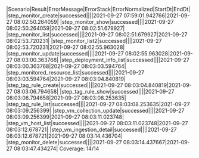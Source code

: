 |Scenario|Result|ErrorMessage|ErrorStack|ErrorNormalized|StartDt|EndDt|
|step_monitor_create|successed||||2021-09-27 07:59:01.942766|2021-09-27 08:02:50.264059|
|step_monitor_show|successed||||2021-09-27 08:02:50.264059|2021-09-27 08:02:51.679927|
|step_monitor_list|successed||||2021-09-27 08:02:51.679927|2021-09-27 08:02:53.720231|
|step_monitor_list2|successed||||2021-09-27 08:02:53.720231|2021-09-27 08:02:55.963028|
|step_monitor_update|successed||||2021-09-27 08:02:55.963028|2021-09-27 08:03:00.363768|
|step_deployment_info_list|successed||||2021-09-27 08:03:00.363768|2021-09-27 08:03:03.594764|
|step_monitored_resource_list|successed||||2021-09-27 08:03:03.594764|2021-09-27 08:03:04.840819|
|step_tag_rule_create|successed||||2021-09-27 08:03:04.840819|2021-09-27 08:03:06.794658|
|step_tag_rule_show|successed||||2021-09-27 08:03:06.794658|2021-09-27 08:03:08.253635|
|step_tag_rule_list|successed||||2021-09-27 08:03:08.253635|2021-09-27 08:03:09.256399|
|step_vm_collection_update|successed||||2021-09-27 08:03:09.256399|2021-09-27 08:03:11.023748|
|step_vm_host_list|successed||||2021-09-27 08:03:11.023748|2021-09-27 08:03:12.678721|
|step_vm_ingestion_detail|successed||||2021-09-27 08:03:12.678721|2021-09-27 08:03:14.436704|
|step_monitor_delete|successed||||2021-09-27 08:03:14.437667|2021-09-27 08:03:47.434274|
Coverage: 14/14
